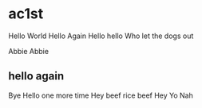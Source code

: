 # ac1st
Hello World
Hello Again
Hello hello
Who let the dogs out

Abbie 
Abbie

## hello again
Bye
Hello one more time
Hey beef rice beef
Hey
Yo
Nah


